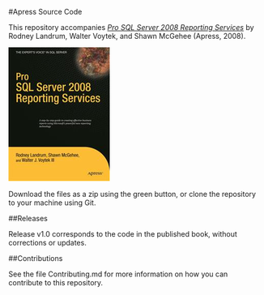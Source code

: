 #Apress Source Code

This repository accompanies [*Pro SQL Server 2008 Reporting Services*](http://www.apress.com/9781590599921) by Rodney Landrum, Walter Voytek, and Shawn McGehee (Apress, 2008).

![Cover image](9781590599921.jpg)

Download the files as a zip using the green button, or clone the repository to your machine using Git.

##Releases

Release v1.0 corresponds to the code in the published book, without corrections or updates.

##Contributions

See the file Contributing.md for more information on how you can contribute to this repository.
